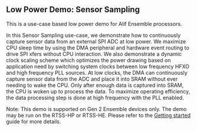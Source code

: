 ## Low Power Demo: Sensor Sampling

This is a use-case based low power demo for Alif Ensemble processors.

In this Sensor Sampling use-case, we demonstrate how to continuously capture sensor data from an external SPI ADC at low power. We maximize CPU sleep time by using the DMA peripheral and hardware event routing to drive SPI xfers without CPU interaction. We also demonstrate a dynamic clock scaling scheme which optimizes the power drawing based on application need by switching system clocks between low frequency HFXO and high frequency PLL sources. At low clocks, the DMA can continuously capture sensor data from the ADC and place it into SRAM without ever needing to wake the CPU. Only after enough data is captured into SRAM, the CPU is woken up to process the data. To maximize operating efficiency, the data processing step is done at high frequency with the PLL enabled.

Note: This demo is supported on Gen 2 Ensemble devices only. The demo may be run on the RTSS-HP or RTSS-HE. Please refer to the [Getting started ](doc/getting_started.md)  guide for more details.